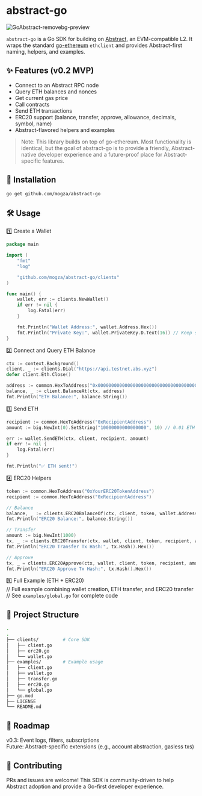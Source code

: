 # abstract-go
![GoAbstract-removebg-preview](https://github.com/user-attachments/assets/ea6dc78f-9d59-40a4-9139-c9575bc4c451)

`abstract-go` is a Go SDK for building on [Abstract](https://abs.xyz), an EVM-compatible L2.
It wraps the standard [go-ethereum](https://github.com/ethereum/go-ethereum) `ethclient`
and provides Abstract-first naming, helpers, and examples.

## ✨ Features (v0.2 MVP)

- Connect to an Abstract RPC node
- Query ETH balances and nonces
- Get current gas price
- Call contracts
- Send ETH transactions
- ERC20 support (balance, transfer, approve, allowance, decimals, symbol, name)
- Abstract-flavored helpers and examples

> Note: This library builds on top of go-ethereum. Most functionality is identical, but the goal of abstract-go is to provide a friendly, Abstract-native developer experience and a future-proof place for Abstract-specific features.

## 🚀 Installation

```bash
go get github.com/mogza/abstract-go
```

## 🛠 Usage   

1️⃣ Create a Wallet
```go
package main

import (
    "fmt"
    "log"

    "github.com/mogza/abstract-go/clients"
)

func main() {
    wallet, err := clients.NewWallet()
    if err != nil {
        log.Fatal(err)
    }

    fmt.Println("Wallet Address:", wallet.Address.Hex())
    fmt.Println("Private Key:", wallet.PrivateKey.D.Text(16)) // Keep secret!
}
```

2️⃣ Connect and Query ETH Balance
```go
ctx := context.Background()
client, _ := clients.Dial("https://api.testnet.abs.xyz")
defer client.Eth.Close()

address := common.HexToAddress("0x0000000000000000000000000000000000000000")
balance, _ := client.BalanceAt(ctx, address)
fmt.Println("ETH Balance:", balance.String())
```

3️⃣ Send ETH
```go
recipient := common.HexToAddress("0xRecipientAddress")
amount := big.NewInt(0).SetString("10000000000000000", 10) // 0.01 ETH

err := wallet.SendETH(ctx, client, recipient, amount)
if err != nil {
    log.Fatal(err)
}

fmt.Println("✅ ETH sent!")
```

4️⃣ ERC20 Helpers
```go
token := common.HexToAddress("0xYourERC20TokenAddress")
recipient := common.HexToAddress("0xRecipientAddress")

// Balance
balance, _ := clients.ERC20BalanceOf(ctx, client, token, wallet.Address)
fmt.Println("ERC20 Balance:", balance.String())

// Transfer
amount := big.NewInt(1000)
tx, _ := clients.ERC20Transfer(ctx, wallet, client, token, recipient, amount)
fmt.Println("ERC20 Transfer Tx Hash:", tx.Hash().Hex())

// Approve
tx, _ = clients.ERC20Approve(ctx, wallet, client, token, recipient, amount)
fmt.Println("ERC20 Approve Tx Hash:", tx.Hash().Hex())
```

5️⃣ Full Example (ETH + ERC20)   
// Full example combining wallet creation, ETH transfer, and ERC20 transfer    
// See `examples/global.go` for complete code


## 📂 Project Structure
```bash
.
.
├── clients/         # Core SDK
│   ├── client.go
│   ├── erc20.go
│   └── wallet.go
├── examples/        # Example usage
│   ├── client.go
│   ├── wallet.go
│   ├── transfer.go
│   ├── erc20.go
│   └── global.go
├── go.mod
├── LICENSE
└── README.md

```

## 🔮 Roadmap    
v0.3: Event logs, filters, subscriptions     
Future: Abstract-specific extensions (e.g., account abstraction, gasless txs)    

## 🤝 Contributing    
PRs and issues are welcome! This SDK is community-driven to help Abstract adoption and provide a Go-first developer experience.    
